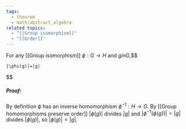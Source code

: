 ```yaml
---
tags:
  - theorem
  - math/abstract_algebra
related topics:
  - "[[Group isomorphism]]"
  - "[[Order]]"
---
```

For any [[Group isomorphism]] $\phi: G\to H$ and $g in G$,$$

	|\phi(g)|=|g|

$$
##### Proof:
By definition $\phi$ has an inverse homomorphism $\phi^{-1}:H\to G$. By [[Group homomorphisms preserve order]] $|\phi(g)|$ divides $|g|$ and $|\phi^{-1}(\phi(g))|=|g|$ divides $|\phi(g)|$, so $|\phi(g)|=|g|$.